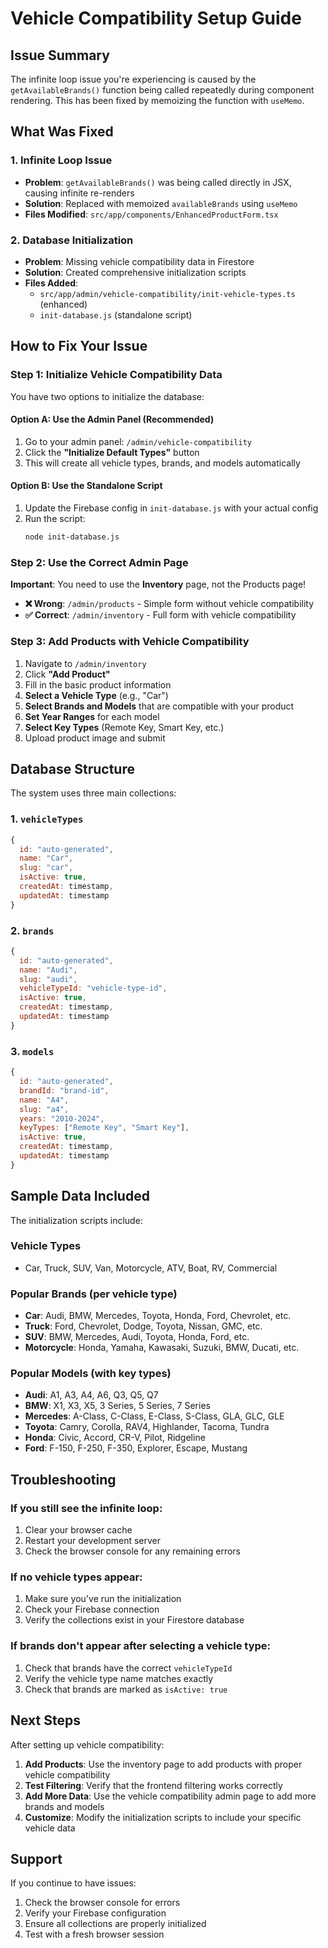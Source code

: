 # Vehicle Compatibility Setup Guide

## Issue Summary
The infinite loop issue you're experiencing is caused by the `getAvailableBrands()` function being called repeatedly during component rendering. This has been fixed by memoizing the function with `useMemo`.

## What Was Fixed

### 1. Infinite Loop Issue
- **Problem**: `getAvailableBrands()` was being called directly in JSX, causing infinite re-renders
- **Solution**: Replaced with memoized `availableBrands` using `useMemo`
- **Files Modified**: `src/app/components/EnhancedProductForm.tsx`

### 2. Database Initialization
- **Problem**: Missing vehicle compatibility data in Firestore
- **Solution**: Created comprehensive initialization scripts
- **Files Added**: 
  - `src/app/admin/vehicle-compatibility/init-vehicle-types.ts` (enhanced)
  - `init-database.js` (standalone script)

## How to Fix Your Issue

### Step 1: Initialize Vehicle Compatibility Data

You have two options to initialize the database:

#### Option A: Use the Admin Panel (Recommended)
1. Go to your admin panel: `/admin/vehicle-compatibility`
2. Click the **"Initialize Default Types"** button
3. This will create all vehicle types, brands, and models automatically

#### Option B: Use the Standalone Script
1. Update the Firebase config in `init-database.js` with your actual config
2. Run the script:
   ```bash
   node init-database.js
   ```

### Step 2: Use the Correct Admin Page

**Important**: You need to use the **Inventory** page, not the Products page!

- **❌ Wrong**: `/admin/products` - Simple form without vehicle compatibility
- **✅ Correct**: `/admin/inventory` - Full form with vehicle compatibility

### Step 3: Add Products with Vehicle Compatibility

1. Navigate to `/admin/inventory`
2. Click **"Add Product"**
3. Fill in the basic product information
4. **Select a Vehicle Type** (e.g., "Car")
5. **Select Brands and Models** that are compatible with your product
6. **Set Year Ranges** for each model
7. **Select Key Types** (Remote Key, Smart Key, etc.)
8. Upload product image and submit

## Database Structure

The system uses three main collections:

### 1. `vehicleTypes`
```javascript
{
  id: "auto-generated",
  name: "Car",
  slug: "car",
  isActive: true,
  createdAt: timestamp,
  updatedAt: timestamp
}
```

### 2. `brands`
```javascript
{
  id: "auto-generated",
  name: "Audi",
  slug: "audi",
  vehicleTypeId: "vehicle-type-id",
  isActive: true,
  createdAt: timestamp,
  updatedAt: timestamp
}
```

### 3. `models`
```javascript
{
  id: "auto-generated",
  brandId: "brand-id",
  name: "A4",
  slug: "a4",
  years: "2010-2024",
  keyTypes: ["Remote Key", "Smart Key"],
  isActive: true,
  createdAt: timestamp,
  updatedAt: timestamp
}
```

## Sample Data Included

The initialization scripts include:

### Vehicle Types
- Car, Truck, SUV, Van, Motorcycle, ATV, Boat, RV, Commercial

### Popular Brands (per vehicle type)
- **Car**: Audi, BMW, Mercedes, Toyota, Honda, Ford, Chevrolet, etc.
- **Truck**: Ford, Chevrolet, Dodge, Toyota, Nissan, GMC, etc.
- **SUV**: BMW, Mercedes, Audi, Toyota, Honda, Ford, etc.
- **Motorcycle**: Honda, Yamaha, Kawasaki, Suzuki, BMW, Ducati, etc.

### Popular Models (with key types)
- **Audi**: A1, A3, A4, A6, Q3, Q5, Q7
- **BMW**: X1, X3, X5, 3 Series, 5 Series, 7 Series
- **Mercedes**: A-Class, C-Class, E-Class, S-Class, GLA, GLC, GLE
- **Toyota**: Camry, Corolla, RAV4, Highlander, Tacoma, Tundra
- **Honda**: Civic, Accord, CR-V, Pilot, Ridgeline
- **Ford**: F-150, F-250, F-350, Explorer, Escape, Mustang

## Troubleshooting

### If you still see the infinite loop:
1. Clear your browser cache
2. Restart your development server
3. Check the browser console for any remaining errors

### If no vehicle types appear:
1. Make sure you've run the initialization
2. Check your Firebase connection
3. Verify the collections exist in your Firestore database

### If brands don't appear after selecting a vehicle type:
1. Check that brands have the correct `vehicleTypeId`
2. Verify the vehicle type name matches exactly
3. Check that brands are marked as `isActive: true`

## Next Steps

After setting up vehicle compatibility:

1. **Add Products**: Use the inventory page to add products with proper vehicle compatibility
2. **Test Filtering**: Verify that the frontend filtering works correctly
3. **Add More Data**: Use the vehicle compatibility admin page to add more brands and models
4. **Customize**: Modify the initialization scripts to include your specific vehicle data

## Support

If you continue to have issues:
1. Check the browser console for errors
2. Verify your Firebase configuration
3. Ensure all collections are properly initialized
4. Test with a fresh browser session 